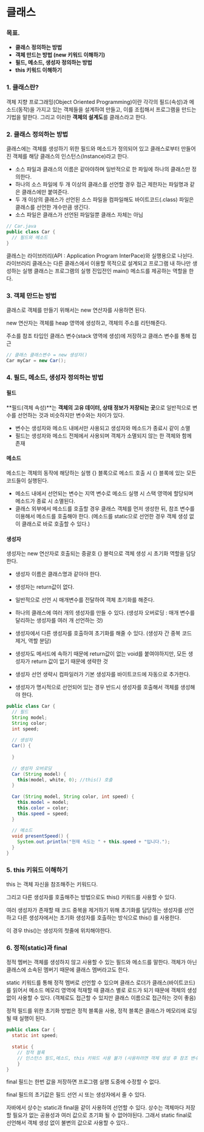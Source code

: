 # 클래스



### 목표.

- **클래스 정의하는 방법**
- **객체 만드는 방법 (new 키워드 이해하기)**
- **필드, 메소드, 생성자 정의하는 방법**
- **this 키워드 이해하기**



### 1. 클래스란?

객체 지향 프로그래밍(Object Oriented Programming)이란 각각의 필드(속성)과 메소드(동작)을 가지고 있는 객체들을 설계하여 만들고, 이를 조립해서 프로그램을 만드는 기법을 말한다. 그리고 이러한 **객체의 설계도**를 클래스라고 한다.



### 2. 클래스 정의하는 방법

클래스에는 객체를 생성하기 위한 필드와 메소드가 정의되어 있고 클래스로부터 만들어진 객체를 해당 클래스의 인스턴스(Instance)라고 한다.

- 소스 파일과 클래스의 이름은 같아야하며 일반적으로 한 파일에 하나의 클래스만 정의한다.
- 하나의 소스 파일에 두 개 이상의 클래스를 선언할 경우 접근 제한자는 파일명과 같은 클래스에만 붙여준다. 
- 두 개 이상의 클래스가 선언된 소스 파일을 컴파일해도 바이트코드(.class) 파일은 클래스를 선언한 개수만큼 생긴다.
- 소스 파일은 클래스가 선언된 파일일뿐 클래스 자체는 아님

```java
// Car.java
public class Car {
  // 필드와 메소드
}
```

클래스는 라이브러리(API : Application Program InterPace)와 실행용으로 나뉜다. 라이브러리 클래스는 다른 클래스에서 이용할 목적으로 설계되고 프로그램 내 하나만 생성하는 실행 클래스는 프로그램의 실행 진입전인 main() 메소드를 제공하는 역할을 한다.



### 3. 객체 만드는 방법

클래스로 객체를 만들기 위해서는 new 연산자를 사용하면 된다.

new 연산자는 객체를 heap 영역에 생성하고, 객체의 주소를 리턴해준다. 

주소를 참조 타입인 클래스 변수(stack 영역에 생성)에 저장하고 클래스 변수를 통해 접근

```java
// 클래스 클래스변수 = new 생성자()
Car myCar = new Car();
```





### 4. 필드, 메소드, 생성자 정의하는 방법

#### 필드

**필드(객체 속성)**는 **객체의 고유 데이터, 상태 정보가 저장되는 곳**으로 일반적으로 변수를 선언하는 것과 비슷하지만 변수와는 차이가 있다.

- 변수는 생성자와 메소드 내에서만 사용되고 생성자와 메소드가 종료시 같이 소멸
- 필드는 생성자와 메소드 전체에서 사용되며 객체가 소멸되지 않는 한 객체와 함께 존재



#### 메소드

메소드는 객체의 동작에 해당하는 실행 {} 블록으로 메소드 호출 시 {} 블록에 있는 모든 코드들이 실행된다. 

- 메소드 내에서 선언되는 변수는 지역 변수로 메소드 실행 시 스택 영역에 할당되며 메소드가 종료 시 소멸된다.
- 클래스 외부에서 메소드를 호출할 경우 클래스 객체를 먼저 생성한 뒤, 참조 변수를 이용해서 메소드를 호출해야 한다. (메소드를 static으로 선언한 경우 객체 생성 없이 클래스로 바로 호출할 수 있다.)



#### 생성자

생성자는 new 연산자로 호출되는 중괄호 {} 블럭으로 객체 생성 시 초기화 역할을 담당한다.

- 생성자 이름은 클래스명과 같아야 한다.

- 생성자는 return값이 없다.

- 일반적으로 선언 시 매개변수를 전달하여 객체 초기화를 해준다.

- 하나의 클래스에 여러 개의 생성자를 만들 수 있다. (생성자 오버로딩 : 매개 변수를 달리하는 생성자를 여러 개 선언하는 것)

- 생성자에서 다른 생성자를 호출하여 초기화를 해줄 수 있다. (생성자 간 중복 코드 제거, 역할 분담)

- 생성자도 메서드에 속하기 때문에 return값이 없는 void를 붙여야하지만, 모든 생성자가 return 값이 없기 때문에 생략한 것

- 생성자 선언 생략시 컴파일러가 기본 생성자를 바이트코드에 자동으로 추가한다.

- 생성자가 명시적으로 선언되어 있는 경우 반드시 생성자를 호출해서 객체를 생성해야 한다.

  

```java
public class Car {
  // 필드
  String model;
  String color;
  int speed;
  
  // 생성자
  Car() {
    
  }
  
  // 생성자 오버로딩
  Car (String model) {
    this(model, white, 0); //this() 호출
  }
  
  Car (String model, String color, int speed) {
    this.model = model;
    this.color = color;
    this.speed = speed;
  }
  
  // 메소드
  void presentSpeed() {
    System.out.println("현재 속도는 " + this.speed + "입니다.");
  }
}
```



### 5. this 키워드 이해하기

this 는 객체 자신을 참조해주는 키워드다.

그리고 다른 생성자를 호출해주는 방법으로도 this() 키워드를 사용할 수 있다.

여러 생성자가 존재할 때 코드 중복을 제거하기 위해 초기화를 담당하는 생성자를 선언하고 다른 생성자에서는 초기화 생성자를 호출하는 방식으로 this() 를 사용한다.

이 경우 this()는 생성자의 첫줄에 위치해야한다.



### 6. 정적(static)과 final

정적 멤버는 객체를 생성하지 않고 사용할 수 있는 필드와 메소드를 말한다. 객체가 아닌 클래스에 소속된 멤버기 때문에 클래스 멤버라고도 한다.

static 키워드를 통해 정적 멤버로 선언할 수 있으며 클래스 로더가 클래스(바이트코드)를 읽어서 메소드 메모리 영역에 적재할 때 클래스 별로 로드가 되기 때문에 객체의 생성 없이 사용할 수 있다. (객체로도 접근할 수 있지만 클래스 이름으로 접근하는 것이 좋음)

정적 필드를 위한 초기화 방법은 정적 블록을 사용, 정적 블록은 클래스가 메모리에 로딩될 때 실행이 된다. 

```java
public class Car {
  static int speed;
  
  static {
    // 정적 블록
    // 인스턴스 필드,메소드, this 키워드 사용 불가 (사용하려면 객체 생성 후 참조 변수 접근)
	}
}
```



final 필드는 한번 값을 저장하면 프로그램 실행 도중에 수정할 수 없다.

final 필드의 초기값은 필드 선언 시 또는 생성자에서 줄 수 있다.

자바에서 상수는 static과 final을 같이 사용하여 선언할 수 있다. 상수는 객체마다 저장할 필요가 없는 공용성과 여러 값으로 초기화 될 수 없어야된다. 그래서 static final로 선언해서 객체 생성 없이 불변의 값으로 사용할 수 있다..